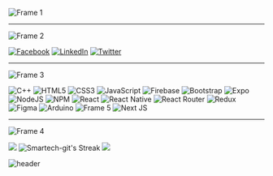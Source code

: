 ![Frame 1](https://user-images.githubusercontent.com/69016682/194749902-0c80f3db-ca4a-4cab-a30a-1ae1badb4d67.png)



<hr/>

![Frame 2](https://user-images.githubusercontent.com/69016682/194749932-1908ced1-c9f5-4002-8c89-7332f5cb2c6b.png)



[![Facebook](https://img.shields.io/badge/Facebook-%231877F2.svg?logo=Facebook&logoColor=white)](https://facebook.com/profile.php?id=100068909057734) [![LinkedIn](https://img.shields.io/badge/LinkedIn-%230077B5.svg?logo=linkedin&logoColor=white)](https://linkedin.com/in/chukwu-smart) [![Twitter](https://img.shields.io/badge/Twitter-%231DA1F2.svg?logo=Twitter&logoColor=white)](https://twitter.com/Chukwu_smartX) 

<hr/>

![Frame 3](https://user-images.githubusercontent.com/69016682/194749942-84323c5e-4852-4b33-933e-1899a797d6dc.png)


  
![C++](https://img.shields.io/badge/c++-%2300599C.svg?style=for-the-badge&logo=c%2B%2B&logoColor=white) ![HTML5](https://img.shields.io/badge/html5-%23E34F26.svg?style=for-the-badge&logo=html5&logoColor=white) ![CSS3](https://img.shields.io/badge/css3-%231572B6.svg?style=for-the-badge&logo=css3&logoColor=white) ![JavaScript](https://img.shields.io/badge/javascript-%23323330.svg?style=for-the-badge&logo=javascript&logoColor=%23F7DF1E) ![Firebase](https://img.shields.io/badge/firebase-%23039BE5.svg?style=for-the-badge&logo=firebase) ![Bootstrap](https://img.shields.io/badge/bootstrap-%23563D7C.svg?style=for-the-badge&logo=bootstrap&logoColor=white) ![Expo](https://img.shields.io/badge/expo-1C1E24?style=for-the-badge&logo=expo&logoColor=#D04A37) ![NodeJS](https://img.shields.io/badge/node.js-6DA55F?style=for-the-badge&logo=node.js&logoColor=white) ![NPM](https://img.shields.io/badge/NPM-%23000000.svg?style=for-the-badge&logo=npm&logoColor=white) ![React](https://img.shields.io/badge/react-%2320232a.svg?style=for-the-badge&logo=react&logoColor=%2361DAFB) ![React Native](https://img.shields.io/badge/react_native-%2320232a.svg?style=for-the-badge&logo=react&logoColor=%2361DAFB) ![React Router](https://img.shields.io/badge/React_Router-CA4245?style=for-the-badge&logo=react-router&logoColor=white) ![Redux](https://img.shields.io/badge/redux-%23593d88.svg?style=for-the-badge&logo=redux&logoColor=white) 	![Figma](https://img.shields.io/badge/figma-%23F24E1E.svg?style=for-the-badge&logo=figma&logoColor=white) ![Arduino](https://img.shields.io/badge/-Arduino-00979D?style=for-the-badge&logo=Arduino&logoColor=white) ![Frame 5](https://user-images.githubusercontent.com/69016682/194751119-3014be96-74bc-4156-8620-366b67884583.png) ![Next JS](https://img.shields.io/badge/Next-black?style=for-the-badge&logo=next.js&logoColor=white)


  
 <hr/>
 
![Frame 4](https://user-images.githubusercontent.com/69016682/194749956-b199a691-6f59-491f-94bd-8b24a5a4b7d1.png)



![](https://github-readme-stats.vercel.app/api?username=Smartech-git&theme=synthwave&hide_border=true&include_all_commits=true&count_private=false&line_height=25&card_width=400px&show_icons=true&rank_icon=github)
![Smartech-git's Streak](https://github-readme-streak-stats.herokuapp.com/?user=Smartech-git&theme=synthwave&hide_border=true&card_width=400px)
![](https://github-readme-stats.vercel.app/api/top-langs/?username=Smartech-git&theme=synthwave&hide_border=true&include_all_commits=false&count_private=false&layout=compact&card_width=970)

![header](https://capsule-render.vercel.app/api?type=waving&&color=0:6704E5,100:E50E42&height=130&section=footer&fontColor=FFFFFF&fontSize=30&reversal=true&fontAlignY=70)



